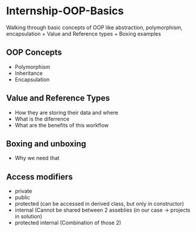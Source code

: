 # Internship-OOP-Basics
Walking through basic concepts of OOP like abstraction, polymorphism, encapsulation + Value and Reference types + Boxing examples

## OOP Concepts
- Polymorphism
- Inheritance
- Encapsulation

## Value and Reference Types
- How they are storing their data and where
- What is the diferrence 
- What are the benefits of this workflow

## Boxing and unboxing
- Why we need that

## Access modifiers
- private 
- public 
- protected (can be accessed in derived class, but only in constructor)
- internal (Cannot be shared between 2 asseblies (in our case -> projects in solution)
- protected internal (Combination of those 2)
